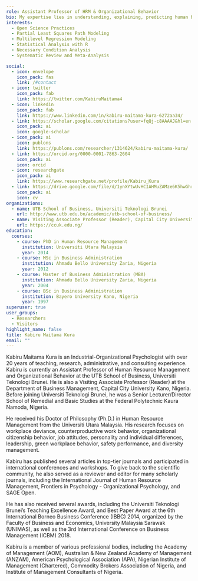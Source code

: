 ```yaml
---
role: Assistant Professor of HRM & Organizational Behavior
bio: My expertise lies in understanding, explaining, predicting human behavior in organizational context.
interests:
  - Open Science Practices
  - Partial Least Squares Path Modeling
  - Multilevel Regression Modeling
  - Statistical Analysis with R
  - Necessary Condition Analysis
  - Systematic Review and Meta-Analysis

social:
  - icon: envelope
    icon_pack: fas
    link: /#contact
  - icon: twitter
    icon_pack: fab
    link: https://twitter.com/KabiruMaitama4
  - icon: linkedin
    icon_pack: fab
    link: https://www.linkedin.com/in/kabiru-maitama-kura-6272aa34/
  - link: https://scholar.google.com/citations?user=fqQj-c8AAAAJ&hl=en
    icon_pack: ai
    icon: google-scholar
  - icon_pack: ai
    icon: publons
    link: https://publons.com/researcher/1314624/kabiru-maitama-kura/
  - link: https://orcid.org/0000-0001-7863-2604
    icon_pack: ai
    icon: orcid
  - icon: researchgate
    icon_pack: ai
    link: https://www.researchgate.net/profile/Kabiru_Kura
  - link: https://drive.google.com/file/d/1ynXYtwUvHCIAHMuZAMze6K5hwGhrjE5N/view?usp=sharing
    icon_pack: ai
    icon: cv
organizations:
  - name: UTB School of Business, Universiti Teknologi Brunei
    url: http://www.utb.edu.bn/academic/utb-school-of-business/
  - name: Visiting Associate Professor (Reader), Capital City University Kano, Nigeria
    url: https://ccuk.edu.ng/
education:
  courses:
    - course: PhD in Human Resource Management
      institution: Universiti Utara Malaysia
      year: 2014
    - course: MSc in Business Administration
      institution: Ahmadu Bello University Zaria, Nigeria
      year: 2012
    - course: Master of Business Administration (MBA)
      institution: Ahmadu Bello University Zaria, Nigeria
      year: 2004
    - course: BSc in Business Administration
      institution: Bayero University Kano, Nigeria
      year: 1997
superuser: true
user_groups:
  - Researchers
  - Visitors
highlight_name: false
title: Kabiru Maitama Kura
email: ""
---
```

<div class=text-justify> 

Kabiru Maitama Kura is an Industrial-Organizational Psychologist with over 20 years of teaching, research, administrative, and consulting experience. Kabiru is currently an Assistant Professor of Human Resource Management and Organizational Behavior at the UTB School of Business, Universiti Teknologi Brunei. He is also a Visiting Associate Professor (Reader) at the Department of Business Management, Capital City University Kano, Nigeria. Before joining Universiti Teknologi Brunei, he was a Senior Lecturer/Director School of Remedial and Basic Studies at the Federal Polytechnic Kaura Namoda, Nigeria.

He received his Doctor of Philosophy (Ph.D.) in Human Resource Management from the Universiti Utara Malaysia. His research focuses on workplace deviance, counterproductive work behavior, organizational citizenship behavior, job attitudes, personality and individual differences, leadership, green workplace behavior, safety performance, and diversity management.

Kabiru has published several articles in top-tier journals and participated in international conferences and workshops. To give back to the scientific community, he also served as a reviewer and editor for many scholarly journals, including the International Journal of Human Resource Management, Frontiers in Psychology - Organizational Psychology, and SAGE Open.

He has also received several awards, including the Universiti Teknologi Brunei’s Teaching Excellence Award, and Best Paper Award at the 6th International Borneo Business Conference (IBBC) 2014, organized by the Faculty of Business and Economics, University Malaysia Sarawak (UNIMAS), as well as the 3rd International Conference on Business Management (ICBM) 2018.

Kabiru is a member of various professional bodies, including the Academy of Management (AOM), Australian & New Zealand Academy of Management (ANZAM), American Psychological Association (APA), Nigerian Institute of Management (Chartered), Commodity Brokers Association of Nigeria, and Institute of Management Consultants of Nigeria. 

  
</div>


